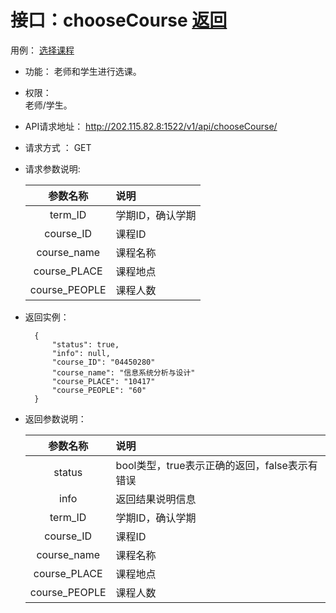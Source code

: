 # 接口：chooseCourse  [返回](../README.md)
用例： [选择课程](../用例/选择课程.md)

- 功能：
    老师和学生进行选课。
    
- 权限：    
    老师/学生。
    
- API请求地址： 
     http://202.115.82.8:1522/v1/api/chooseCourse/

- 请求方式 ：
    GET

- 请求参数说明:        

  |参数名称|说明|
  |:---------:|:--------------------------------------------------------|
  |term_ID|学期ID，确认学期|
  |course_ID|课程ID|
  |course_name|课程名称|
  |course_PLACE|课程地点|
  |course_PEOPLE|课程人数|
  
    
- 返回实例：

        {         
            "status": true,
            "info": null,    
            "course_ID": "04450280"
            "course_name": "信息系统分析与设计"
            "course_PLACE": "10417"
            "course_PEOPLE": "60"
        }
 
- 返回参数说明：    
 
  |参数名称|说明|
  |:---------:|:--------------------------------------------------------|      
  |status|bool类型，true表示正确的返回，false表示有错误|
  |info|返回结果说明信息|
  |term_ID|学期ID，确认学期|
  |course_ID|课程ID|
  |course_name|课程名称|
  |course_PLACE|课程地点|
  |course_PEOPLE|课程人数|

